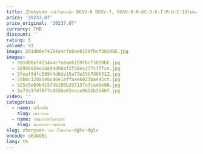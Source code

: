 ```yaml
---
title: Zhenyuan วาล์วไฮดรอลิก DG5V-8 DG5V-7, DG5V-8-H-6C-2-E-T-M-U-C-10โซลินอยด์ควบคุมทิศทางวาล์วควบคุมความดัน
price: '39237.07'
price_original: '39237.07'
currency: THB
discount: ''
rating: 5
volume: 91
image: S91d00e74154a4cfe8ae6159fbcf3029bE.jpg
images:
  - S91d00e74154a4cfe8ae6159fbcf3029bE.jpg
  - S895692ee2a844d90af2f38ec277c7ffcn.jpg
  - Sfeaf9dfc589f4d8da15a73e33b7d0631Z.jpg
  - S5b6c12da1ebc46e1affaae6023ba442ct.jpg
  - S25c5e69b41574b109b297137a7cad6e0N.jpg
  - Se73d17d79f7c455ba03cece9632b2d40f.jpg
video: ''
categories:
  - name: เครื่องมือ
    slug: เคร-องม
  - name: วัดและการวิเคราะห์
    slug: ดและการว-เคราะห
slug: zhenyuan-วาล-วไฮดรอล-dg5v-dg5v
encode: oEabQBi
lang: th
---
```

  